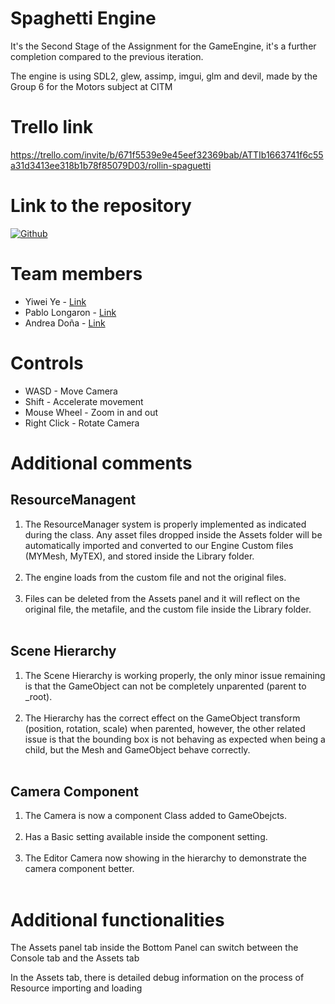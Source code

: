 # Spaghetti Engine
It's the Second Stage of the Assignment for the GameEngine, it's a further completion compared to the previous iteration. 

The engine is using SDL2, glew, assimp, imgui, glm and devil, made by the Group 6 for the Motors subject at CITM

# Trello link
https://trello.com/invite/b/671f5539e9e45eef32369bab/ATTIb1663741f6c55a31d3413ee318b1b78f85079D03/rollin-spaguetti

# Link to the repository

[![Github](https://static.vecteezy.com/system/resources/thumbnails/016/833/880/small_2x/github-logo-git-hub-icon-with-text-on-white-background-free-vector.jpg)](https://github.com/CITM-UPC/Forked-AV-Mace_Engine-Spaghetti)


# Team members

- Yiwei Ye - [Link](https://github.com/Yeeway69)
- Pablo Longaron - [Link](https://github.com/PabloL2003)
- Andrea Doña - [Link](https://github.com/poderoculto5)


# Controls

- WASD - Move Camera
- Shift - Accelerate movement
- Mouse Wheel - Zoom in and out
- Right Click - Rotate Camera

# Additional comments
## ResourceManagent
1. The ResourceManager system is properly implemented as indicated during the class. Any asset files dropped inside the Assets folder will be automatically imported and converted to our Engine Custom files (MYMesh, MyTEX), and stored inside the Library folder. <br/><br/>
2. The engine loads from the custom file and not the original files. <br/><br/>
3. Files can be deleted from the Assets panel and it will reflect on the original file, the metafile, and the custom file inside the Library folder.  <br/><br/>

## Scene Hierarchy 
1. The Scene Hierarchy is working properly, the only minor issue remaining is that the GameObject can not be completely unparented (parent to _root). <br/><br/>
2. The Hierarchy has the correct effect on the GameObject transform (position, rotation, scale) when parented, however, the other related issue is that the bounding box is not behaving as expected when being a child, but the Mesh and GameObject behave correctly. <br/><br/>
## Camera Component
1. The Camera is now a component Class added to GameObejcts. <br/><br/>
2. Has a Basic setting available inside the component setting. <br/><br/>
3. The Editor Camera now showing in the hierarchy to demonstrate the camera component better.  <br/><br/>

# Additional functionalities
The Assets panel tab inside the Bottom Panel can switch between the Console tab and the Assets tab

In the Assets tab, there is detailed debug information on the process of Resource importing and loading  <br/><br/>

